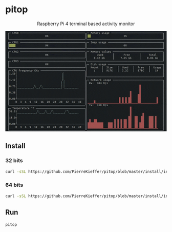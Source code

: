 # pitop 
<div align="center">

Raspberry Pi 4 terminal based activity monitor


<img src="./assets/pitop.gif" />

</div>

## Install 
### 32 bits 
```bash 
curl -sSL https://github.com/PierreKieffer/pitop/blob/master/install/install_pitop32.sh | bash
```
### 64 bits 
```bash 
curl -sSL https://github.com/PierreKieffer/pitop/blob/master/install/install_pitop64.sh | bash
```

## Run 
```bash
pitop
```

